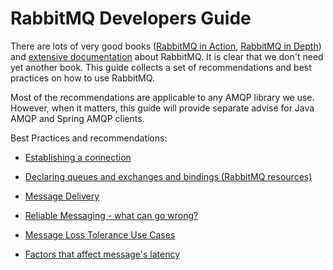 # RabbitMQ Developers Guide

There are lots of very good books ([RabbitMQ in Action](https://www.manning.com/books/rabbitmq-in-action), [RabbitMQ in Depth](https://www.manning.com/books/rabbitmq-in-depth)) and [extensive documentation](https://www.rabbitmq.com/documentation.html) about RabbitMQ. It is clear that we don't need yet another book. This guide collects a set of recommendations and best practices on how to use RabbitMQ.

Most of the recommendations are applicable to any AMQP library we use. However, when it matters, this guide will provide separate advise for Java AMQP and Spring AMQP clients.

Best Practices and recommendations:
- [Establishing a connection](establishConnection.md)
- [Declaring queues and exchanges and bindings (RabbitMQ resources)](declaringResources.md)
- [Message Delivery](messageDelivery.md)
- [Reliable Messaging - what can go wrong?](reliableMessaging.md)

- [Message Loss Tolerance Use Cases](messageLossTolerance.md)
- [Factors that affect message's latency](latencyFactors.md)
